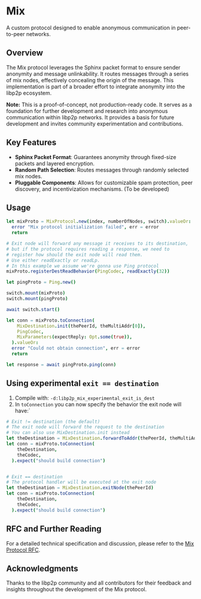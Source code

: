 # Mix

A custom protocol designed to enable anonymous communication in peer-to-peer networks.

## Overview

The Mix protocol leverages the Sphinx packet format to ensure sender anonymity and message unlinkability.
It routes messages through a series of mix nodes, effectively concealing the origin of the message.
This implementation is part of a broader effort to integrate anonymity into the libp2p ecosystem.

**Note:** This is a proof-of-concept, not production-ready code.
It serves as a foundation for further development and research into anonymous communication within libp2p networks.
It provides a basis for future development and invites community experimentation and contributions.

## Key Features

- **Sphinx Packet Format**: Guarantees anonymity through fixed-size packets and layered encryption.
- **Random Path Selection**: Routes messages through randomly selected mix nodes.
- **Pluggable Components**: Allows for customizable spam protection, peer discovery, and incentivization mechanisms. (To be developed)

## Usage

```nim
let mixProto = MixProtocol.new(index, numberOfNodes, switch).valueOr:
  error "Mix protocol initialization failed", err = error
  return

# Exit node will forward any message it receives to its destination,
# but if the protocol requires reading a response, we need to 
# register how should the exit node will read them.
# Use either readExactly or readLp.
# In this example we assume we're gonna use Ping protocol
mixProto.registerDestReadBehavior(PingCodec, readExactly(32))

let pingProto = Ping.new()

switch.mount(mixProto)
switch.mount(pingProto)

await switch.start()

let conn = mixProto.toConnection(
    MixDestination.init(thePeerId, theMultiAddr[0]),
    PingCodec,
    MixParameters(expectReply: Opt.some(true)),
  ).valueOr:
  error "Could not obtain connection", err = error
  return

let response = await pingProto.ping(conn)
```


## Using experimental `exit == destination`

1. Compile with: `-d:libp2p_mix_experimental_exit_is_dest`
2. In `toConnection` you can now specify the behavior the exit node will have:`

```nim
# Exit != destination (the default)
# The exit node will forward the request to the destination
# You can also use MixDestination.init instead
let theDestination = MixDestination.forwardToAddr(thePeerId, theMultiAddress)
let conn = mixProto.toConnection(
    theDestination,
    theCodec,
  ).expect("should build connection")


# Exit == destination
# The protocol handler will be executed at the exit node
let theDestination = MixDestination.exitNode(thePeerId)
let conn = mixProto.toConnection(
    theDestination,
    theCodec,
  ).expect("should build connection")
```



## RFC and Further Reading

For a detailed technical specification and discussion, please refer to the [Mix Protocol RFC](https://rfc.vac.dev/vac/raw/mix/).

## Acknowledgments

Thanks to the libp2p community and all contributors for their feedback and insights throughout the development
of the Mix protocol.
